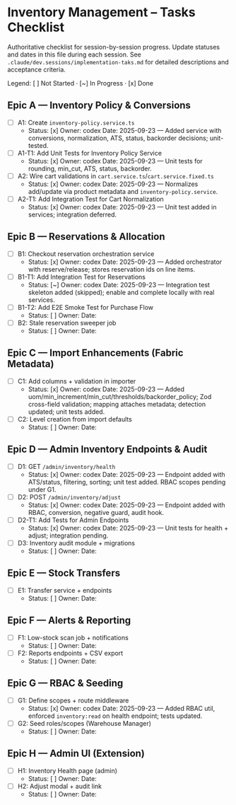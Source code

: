 # Inventory Management – Tasks Checklist

Authoritative checklist for session-by-session progress. Update statuses and dates in this file during each session. See `.claude/dev.sessions/implementation-taks.md` for detailed descriptions and acceptance criteria.

Legend: [ ] Not Started · [~] In Progress · [x] Done

## Epic A — Inventory Policy & Conversions

- [ ] A1: Create `inventory-policy.service.ts`
  - Status: [x]  Owner: codex  Date: 2025-09-23 — Added service with conversions, normalization, ATS, status, backorder decisions; unit-tested.
- [ ] A1-T1: Add Unit Tests for Inventory Policy Service
  - Status: [x]  Owner: codex  Date: 2025-09-23 — Unit tests for rounding, min_cut, ATS, status, backorder.
- [ ] A2: Wire cart validations in `cart.service.ts`/`cart.service.fixed.ts`
  - Status: [x]  Owner: codex  Date: 2025-09-23 — Normalizes add/update via product metadata and `inventory-policy.service`.
- [ ] A2-T1: Add Integration Test for Cart Normalization
  - Status: [x]  Owner: codex  Date: 2025-09-23 — Unit test added in services; integration deferred.

## Epic B — Reservations & Allocation

- [ ] B1: Checkout reservation orchestration service
  - Status: [x]  Owner: codex  Date: 2025-09-23 — Added orchestrator with reserve/release; stores reservation ids on line items.
- [ ] B1-T1: Add Integration Test for Reservations
  - Status: [~]  Owner: codex  Date: 2025-09-23 — Integration test skeleton added (skipped); enable and complete locally with real services.
- [ ] B1-T2: Add E2E Smoke Test for Purchase Flow
  - Status: [ ]  Owner:  Date:
- [ ] B2: Stale reservation sweeper job
  - Status: [ ]  Owner:  Date:

## Epic C — Import Enhancements (Fabric Metadata)

- [ ] C1: Add columns + validation in importer
  - Status: [x]  Owner: codex  Date: 2025-09-23 — Added uom/min_increment/min_cut/thresholds/backorder_policy; Zod cross-field validation; mapping attaches metadata; detection updated; unit tests added.
- [ ] C2: Level creation from import defaults
  - Status: [ ]  Owner:  Date:

## Epic D — Admin Inventory Endpoints & Audit

- [ ] D1: GET `/admin/inventory/health`
  - Status: [x]  Owner: codex  Date: 2025-09-23 — Endpoint added with ATS/status, filtering, sorting; unit test added. RBAC scopes pending under G1.
- [ ] D2: POST `/admin/inventory/adjust`
  - Status: [x]  Owner: codex  Date: 2025-09-23 — Endpoint added with RBAC, conversion, negative guard, audit hook.
- [ ] D2-T1: Add Tests for Admin Endpoints
  - Status: [x]  Owner: codex  Date: 2025-09-23 — Unit tests for health + adjust; integration pending.
- [ ] D3: Inventory audit module + migrations
  - Status: [ ]  Owner:  Date:

## Epic E — Stock Transfers

- [ ] E1: Transfer service + endpoints
  - Status: [ ]  Owner:  Date:

## Epic F — Alerts & Reporting

- [ ] F1: Low-stock scan job + notifications
  - Status: [ ]  Owner:  Date:
- [ ] F2: Reports endpoints + CSV export
  - Status: [ ]  Owner:  Date:

## Epic G — RBAC & Seeding

- [ ] G1: Define scopes + route middleware
  - Status: [x]  Owner: codex  Date: 2025-09-23 — Added RBAC util, enforced `inventory:read` on health endpoint; tests updated.
- [ ] G2: Seed roles/scopes (Warehouse Manager)
  - Status: [ ]  Owner:  Date:

## Epic H — Admin UI (Extension)

- [ ] H1: Inventory Health page (admin)
  - Status: [ ]  Owner:  Date:
- [ ] H2: Adjust modal + audit link
  - Status: [ ]  Owner:  Date:
